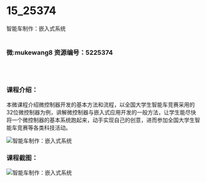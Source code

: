 # 15_25374
智能车制作：嵌入式系统
<br/></br>
<h3>微:mukewang8 资源编号：5225374</h3>
<br/></br>
<h3>课程介绍：</h3>
<p>本微课程介绍微控制器开发的基本方法和流程，以全国大学生智能车竞赛采用的32位微控制器为例，讲解微控制器与嵌入式应用开发的一般方法，让学生能尽快将一个微控制器的基本系统跑起来，动手实现自己的创意，进而参加全国大学生智能车竞赛等各类科技活动。</p>
<p><img src="https://www.ko996.com/wp-content/uploads/img/2022/07/1-79-300x138.png" alt="智能车制作：嵌入式系统"></p>
<div class="info-desc">
<h3>课程截图：</h3>
<p><img src="https://www.ko996.com/wp-content/uploads/img/2022/07/2-79.png" alt="智能车制作：嵌入式系统"></p>


			
</div>
